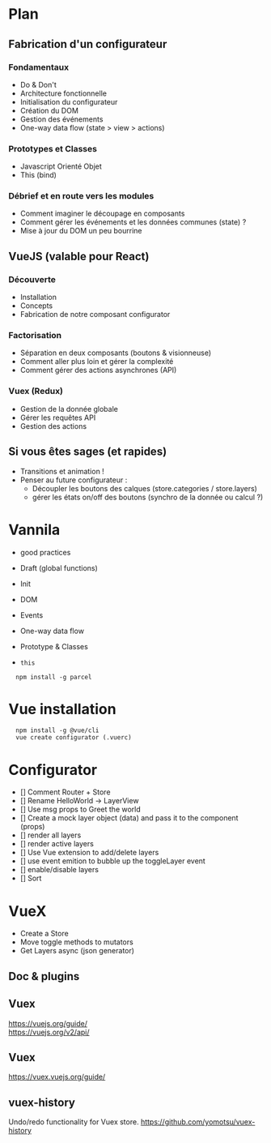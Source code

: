 # Plan

## Fabrication d'un configurateur

### Fondamentaux

- Do & Don't
- Architecture fonctionnelle
- Initialisation du configurateur
- Création du DOM
- Gestion des événements
- One-way data flow (state > view > actions)

### Prototypes et Classes

- Javascript Orienté Objet
- This (bind)

### Débrief et en route vers les modules

- Comment imaginer le découpage en composants
- Comment gérer les événements et les données communes (state) ?
- Mise à jour du DOM un peu bourrine

## VueJS (valable pour React)

### Découverte

- Installation
- Concepts
- Fabrication de notre composant configurator

### Factorisation

- Séparation en deux composants (boutons & visionneuse)
- Comment aller plus loin et gérer la complexité
- Comment gérer des actions asynchrones (API)

### Vuex (Redux)

- Gestion de la donnée globale
- Gérer les requêtes API
- Gestion des actions

## Si vous êtes sages (et rapides)

- Transitions et animation !
- Penser au future configurateur :
    - Découpler les boutons des calques (store.categories / store.layers)
    - gérer les états on/off des boutons (synchro de la donnée ou calcul ?)



# Vannila 
  - good practices
  - Draft (global functions)
  - Init
  - DOM
  - Events
  - One-way data flow

  - Prototype & Classes
  - `this`

  ```
    npm install -g parcel
  ```

# Vue installation

``` shell
  npm install -g @vue/cli
  vue create configurator (.vuerc)
```

# Configurator
  - [] Comment Router + Store
  - [] Rename HelloWorld -> LayerView
  - [] Use msg props to Greet the world
  - [] Create a mock layer object (data) and pass it to the component (props)
  - [] render all layers
  - [] render active layers
  - [] Use Vue extension to add/delete layers
  - [] use event emition to bubble up the toggleLayer event
  - [] enable/disable layers
  - [] Sort

# VueX
  - Create a Store
  - Move toggle methods to mutators
  - Get Layers async (json generator)



## Doc & plugins

## Vuex
https://vuejs.org/guide/  
https://vuejs.org/v2/api/

## Vuex
https://vuex.vuejs.org/guide/

## vuex-history
Undo/redo functionality for Vuex store.
https://github.com/yomotsu/vuex-history
